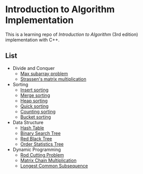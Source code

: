 # Introduction to Algorithm Implementation

This is a learning repo of _Introduction to Algorithm_ (3rd edition) implementation with C++.

## List 

- Divide and Conquer
	- [Max subarray problem](Divide-and-Conquer/max_subarray/README.md)
	- [Strassen's matrix multiplication](Divide-and-Conquer/matrix_multiply/README.md)
- Sorting
	- [Insert sorting](Sorting/Insert_Sorting/README.md)
	- [Merge sorting](Sorting/Merge_Sorting/README.md)
	- [Heap sorting](Sorting/Heap_Sorting/README.md)
	- [Quick sorting](Sorting/Quick_Sorting/README.md)
	- [Counting sorting](Sorting/Counting_Sorting/README.md)
	- [Bucket sorting](Sorting/Bucket_Sorting/README.md)
- Data Structure
	- [Hash Table](Data-Structures/Hash_Table/README.md)
	- [Binary Search Tree](Data-Structures/Binary_Search_Tree/README.md)
	- [Red Black Tree](Data-Structures/Red_Black_Tree/README.md)
	- [Order Statistics Tree](Data-Structures/Order_Statistics_Tree/README.md)
- Dynamic Programming
	- [Rod Cutting Problem](Dynamic-Programming/Rod_Cutting_Problem/README.md)
	- [Matrix Chain Multiplication](Dynamic-Programming/Matrix_Chain_Multiplication_Problem/README.md)
	- [Longest Common Subsequence](Dynamic-Programming/Longest_Common_Subsequence_Problem/README.md)
